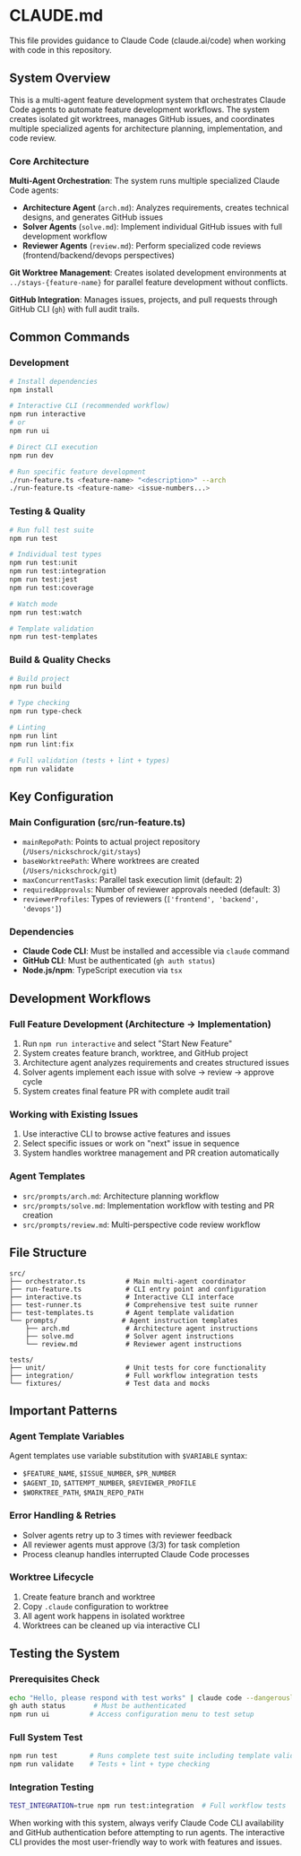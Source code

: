 # CLAUDE.md

This file provides guidance to Claude Code (claude.ai/code) when working with code in this repository.

## System Overview

This is a multi-agent feature development system that orchestrates Claude Code agents to automate feature development workflows. The system creates isolated git worktrees, manages GitHub issues, and coordinates multiple specialized agents for architecture planning, implementation, and code review.

### Core Architecture

**Multi-Agent Orchestration**: The system runs multiple specialized Claude Code agents:

- **Architecture Agent** (`arch.md`): Analyzes requirements, creates technical designs, and generates GitHub issues
- **Solver Agents** (`solve.md`): Implement individual GitHub issues with full development workflow
- **Reviewer Agents** (`review.md`): Perform specialized code reviews (frontend/backend/devops perspectives)

**Git Worktree Management**: Creates isolated development environments at `../stays-{feature-name}` for parallel feature development without conflicts.

**GitHub Integration**: Manages issues, projects, and pull requests through GitHub CLI (`gh`) with full audit trails.

## Common Commands

### Development

```bash
# Install dependencies
npm install

# Interactive CLI (recommended workflow)
npm run interactive
# or
npm run ui

# Direct CLI execution
npm run dev

# Run specific feature development
./run-feature.ts <feature-name> "<description>" --arch
./run-feature.ts <feature-name> <issue-numbers...>
```

### Testing & Quality

```bash
# Run full test suite
npm run test

# Individual test types
npm run test:unit
npm run test:integration
npm run test:jest
npm run test:coverage

# Watch mode
npm run test:watch

# Template validation
npm run test-templates
```

### Build & Quality Checks

```bash
# Build project
npm run build

# Type checking
npm run type-check

# Linting
npm run lint
npm run lint:fix

# Full validation (tests + lint + types)
npm run validate
```

## Key Configuration

### Main Configuration (src/run-feature.ts)

- `mainRepoPath`: Points to actual project repository (`/Users/nickschrock/git/stays`)
- `baseWorktreePath`: Where worktrees are created (`/Users/nickschrock/git`)
- `maxConcurrentTasks`: Parallel task execution limit (default: 2)
- `requiredApprovals`: Number of reviewer approvals needed (default: 3)
- `reviewerProfiles`: Types of reviewers (`['frontend', 'backend', 'devops']`)

### Dependencies

- **Claude Code CLI**: Must be installed and accessible via `claude` command
- **GitHub CLI**: Must be authenticated (`gh auth status`)
- **Node.js/npm**: TypeScript execution via `tsx`

## Development Workflows

### Full Feature Development (Architecture → Implementation)

1. Run `npm run interactive` and select "Start New Feature"
2. System creates feature branch, worktree, and GitHub project
3. Architecture agent analyzes requirements and creates structured issues
4. Solver agents implement each issue with solve → review → approve cycle
5. System creates final feature PR with complete audit trail

### Working with Existing Issues

1. Use interactive CLI to browse active features and issues
2. Select specific issues or work on "next" issue in sequence
3. System handles worktree management and PR creation automatically

### Agent Templates

- `src/prompts/arch.md`: Architecture planning workflow
- `src/prompts/solve.md`: Implementation workflow with testing and PR creation
- `src/prompts/review.md`: Multi-perspective code review workflow

## File Structure

```
src/
├── orchestrator.ts          # Main multi-agent coordinator
├── run-feature.ts           # CLI entry point and configuration
├── interactive.ts           # Interactive CLI interface
├── test-runner.ts           # Comprehensive test suite runner
├── test-templates.ts        # Agent template validation
└── prompts/                # Agent instruction templates
    ├── arch.md              # Architecture agent instructions
    ├── solve.md             # Solver agent instructions
    └── review.md            # Reviewer agent instructions

tests/
├── unit/                    # Unit tests for core functionality
├── integration/             # Full workflow integration tests
└── fixtures/                # Test data and mocks
```

## Important Patterns

### Agent Template Variables

Agent templates use variable substitution with `$VARIABLE` syntax:

- `$FEATURE_NAME`, `$ISSUE_NUMBER`, `$PR_NUMBER`
- `$AGENT_ID`, `$ATTEMPT_NUMBER`, `$REVIEWER_PROFILE`
- `$WORKTREE_PATH`, `$MAIN_REPO_PATH`

### Error Handling & Retries

- Solver agents retry up to 3 times with reviewer feedback
- All reviewer agents must approve (3/3) for task completion
- Process cleanup handles interrupted Claude Code processes

### Worktree Lifecycle

1. Create feature branch and worktree
2. Copy `.claude` configuration to worktree
3. All agent work happens in isolated worktree
4. Worktrees can be cleaned up via interactive CLI

## Testing the System

### Prerequisites Check

```bash
echo "Hello, please respond with test works" | claude code --dangerously-skip-permissions  # Claude Code must be available
gh auth status       # Must be authenticated
npm run ui          # Access configuration menu to test setup
```

### Full System Test

```bash
npm run test        # Runs complete test suite including template validation
npm run validate    # Tests + lint + type checking
```

### Integration Testing

```bash
TEST_INTEGRATION=true npm run test:integration  # Full workflow tests
```

When working with this system, always verify Claude Code CLI availability and GitHub authentication before attempting to run agents. The interactive CLI provides the most user-friendly way to work with features and issues.
